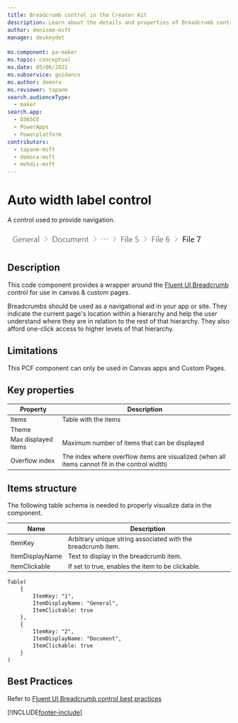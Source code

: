```yaml
---
title: Breadcrumb control in the Creator Kit
description: Learn about the details and properties of Breadcrumb control in the Creator Kit.
author: denisem-msft
manager: devkeydet

ms.component: pa-maker
ms.topic: conceptual
ms.date: 05/06/2022
ms.subservice: guidance
ms.author: demora
ms.reviewer: tapanm
search.audienceType: 
  - maker
search.app: 
  - D365CE
  - PowerApps
  - Powerplatform
contributors:
  - tapanm-msft
  - demora-msft
  - mehdis-msft
---
```

# Auto width label control

A control used to provide navigation.

![Breadcrumb](media/breadcrumb.png "Breadcrumb")

## Description
This code component provides a wrapper around the [Fluent UI Breadcrumb](https://developer.microsoft.com/en-us/fluentui#/controls/web/breadcrumb) control for use in canvas & custom pages.

Breadcrumbs should be used as a navigational aid in your app or site. They indicate the current page's location within a hierarchy and help the user understand where they are in relation to the rest of that hierarchy. They also afford one-click access to higher levels of that hierarchy.

## Limitations
This PCF component can only be used in Canvas apps and Custom Pages.

## Key properties

| Property | Description |
| -------- | ----------- |
| Items | Table with the items |
| Theme |  |
| Max displayed items | Maximum number of items that can be displayed |
| Overflow index | The index where overflow items are visualized (when all items cannot fit in the control width) |

## Items structure

The following table schema is needed to properly visualize data in the component. 

| Name | Description |
| ------ | ----------- |
| ItemKey | Arbitrary unique string associated with the breadcrumb item. |
| ItemDisplayName | Text to display in the breadcrumb item. |
| ItemClickable | If set to true, enables the item to be clickable. |

  ```powerapps-dot
  Table(
      {
          ItemKey: "1",
          ItemDisplayName: "General",
          ItemClickable: true
      },
      {
          ItemKey: "2",
          ItemDisplayName: "Document",
          ItemClickable: true
      }
  )
  ```

## Best Practices
Refer to [Fluent UI Breadcrumb control best practices](https://developer.microsoft.com/en-us/fluentui#/controls/web/breadcrumb)

[!INCLUDE[footer-include](../../includes/footer-banner.md)]